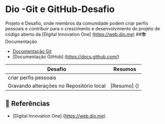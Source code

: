 # Dio -Git e GitHub-Desafio

 Projeto e Desafio, onde membros da comunidade podem criar perfis pessoais e contribuir para o crescimento e desenvolvimento do projeto de código aberto.da [Digital Innovation One] (https://web.dio.me) 
##📚 Documentação 
- [Documentação Git](https://git-scm.com/doc)
- [Documentação GitHub] (https://docs.github.com/)



| Desafio | Resumos |
|-------|---------|
| criar perfis pessoais
Gravando alterações no Repositório local | [Resumo] () |


## 🔎 Referências
- [Digital Innovation One] (https://web.dio.me).